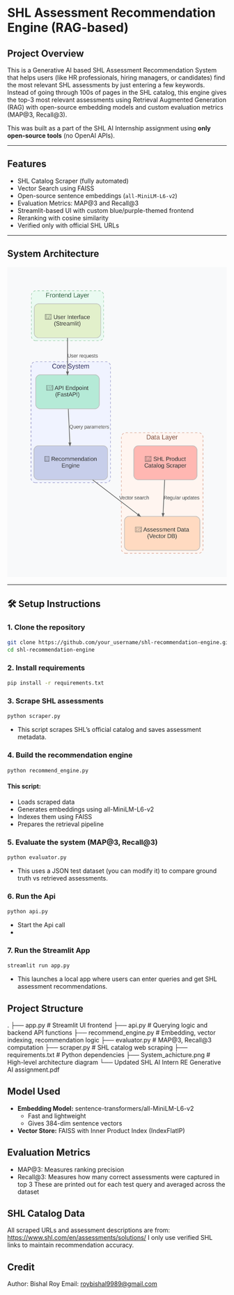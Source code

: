 # SHL Assessment Recommendation Engine (RAG-based)

##  Project Overview

This is a Generative AI based SHL Assessment Recommendation System that helps users (like HR professionals, hiring managers, or candidates) find the most relevant SHL assessments by just entering a few keywords. Instead of going through 100s of pages in the SHL catalog, this engine gives the top-3 most relevant assessments using Retrieval Augmented Generation (RAG) with open-source embedding models and custom evaluation metrics (MAP@3, Recall@3).

This was built as a part of the SHL AI Internship assignment using **only open-source tools** (no OpenAI APIs).

---

##  Features

-  SHL Catalog Scraper (fully automated)
-  Vector Search using FAISS
-  Open-source sentence embeddings (`all-MiniLM-L6-v2`)
-  Evaluation Metrics: MAP@3 and Recall@3
-  Streamlit-based UI with custom blue/purple-themed frontend
-  Reranking with cosine similarity
-  Verified only with official SHL URLs

---

##  System Architecture

![System Architecture](System_achicture.png)

---

## 🛠️ Setup Instructions

### 1. Clone the repository

```bash
git clone https://github.com/your_username/shl-recommendation-engine.git
cd shl-recommendation-engine
```

### 2.  Install requirements
```bash
pip install -r requirements.txt
```

### 3. Scrape SHL assessments
```bash
python scraper.py
```
- This script scrapes SHL’s official catalog and saves assessment metadata.
  
### 4. Build the recommendation engine
```bash
python recommend_engine.py
```
#### This script:
- Loads scraped data
- Generates embeddings using all-MiniLM-L6-v2
- Indexes them using FAISS
- Prepares the retrieval pipeline

### 5. Evaluate the system (MAP@3, Recall@3)
```bash
python evaluator.py
```
- This uses a JSON test dataset (you can modify it) to compare ground truth vs retrieved assessments.
  
### 6. Run the Api
```bash
python api.py
```
- Start the Api call
- 
### 7. Run the Streamlit App
```bash
streamlit run app.py
```
- This launches a local app where users can enter queries and get  SHL assessment recommendations.

## Project Structure
.
├── app.py                  # Streamlit UI frontend
├── api.py                  # Querying logic and backend API functions
├── recommend_engine.py     # Embedding, vector indexing, recommendation logic
├── evaluator.py            # MAP@3, Recall@3 computation
├── scraper.py              # SHL catalog web scraping
├── requirements.txt        # Python dependencies
├── System_achicture.png    # High-level architecture diagram
└── Updated SHL AI Intern RE Generative AI assignment.pdf

## Model Used 
- **Embedding Model:** sentence-transformers/all-MiniLM-L6-v2
    - Fast and lightweight
    - Gives 384-dim sentence vectors
- **Vector Store:** FAISS with Inner Product Index (IndexFlatIP)

## Evaluation Metrics
- MAP@3: Measures ranking precision
- Recall@3: Measures how many correct assessments were captured in top 3
These are printed out for each test query and averaged across the dataset

##  SHL Catalog Data
All scraped URLs and assessment descriptions are from:
https://www.shl.com/en/assessments/solutions/
I only use verified SHL links to maintain recommendation accuracy.

## Credit 
Author: Bishal Roy 
Email: roybishal9989@gmail.com
















